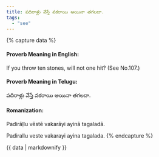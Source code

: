 ```yaml
---
title: పదిరాళ్లు వేస్తే వకరాయి అయినా తగలదా.
tags:
  - "see"
---
```


{% capture data %}
#### Proverb Meaning in English:
If you throw ten stones, will not one hit?
(See No.107.)

#### Proverb Meaning in Telugu:
పదిరాళ్లు వేస్తే వకరాయి అయినా తగలదా.

#### Romanization:
Padirāḷlu vēstē vakarāyi ayinā tagaladā.

Padirallu veste vakarayi ayina tagalada.
{% endcapture %}

{{ data | markdownify }}

